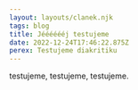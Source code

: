```yaml
---
layout: layouts/clanek.njk
tags: blog
title: Jééééééj testujeme
date: 2022-12-24T17:46:22.875Z
perex: Testujeme diakritiku
---
```

t﻿estujeme, testujeme, testujeme.
